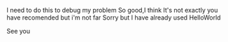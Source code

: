 I need to do this to debug my problem
So good,I think
It's not exactly you have recomended but i'm not far
Sorry but I have already used HelloWorld

See you
